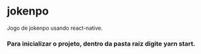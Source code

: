 # jokenpo
Jogo de jokenpo usando react-native. 

### Para inicializar o projeto, dentro da pasta raiz digite yarn start. 
